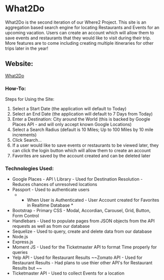# What2Do
What2Do is the second iteration of our Where2 Project. This site is an aggregation based search engine for locating Restaurants and Events for an upcoming vacation. Users can create an account which will allow them to save events and restaurants that they would like to visit during their trip. More features are to come including creating multiple itineraries for other trips later in the year!

## Website:
[What2Do](https://what2do-project.herokuapp.com/)

### How-To:
Steps for Using the Site:
1. Select a Start Date (the application will default to Today)
2. Select an End Date (the application will default to 7 Days from Today)
3. Enter a Destination: City around the World (this is backed by Google Places API - and will only accept known Google Locations)
4. Select a Search Radius (default is 10 Miles; Up to 100 Miles by 10 mile increments)
5. Click Search...
6. If a user would like to save events or restaurants to be viewed later, they can click the login button which will allow them to create an account
7. Favorites are saved by the account created and can be deleted later

### Technologies Used:
- Google Places - API \ Library - Used for Destination Resolution - Reduces chances of unresolved locations
- Passport - Used to authenticate users
  - * When User is Authenticated - User Account created for Favorites in Realtime Database *
- Bootstrap - Primary CSS - Modal, Accordian, Carousel, Grid, Button, Form Control
- Handlebars - Used to populate pages from JSON objects from the API requests as well as from our database
- Sequelize - Used to query, create and delete data from our database
- Node.js
- Express.js
- Moment JS - Used for the Ticketmaster API to format Time properly for queries
- Yelp API - Used for Restaurant Results
~~Zomato API - Used for Restaurant Results - Had plans to use thier other API's for Restaurant Results but ~~
- Ticketmaster API - Used to collect Events for a location





